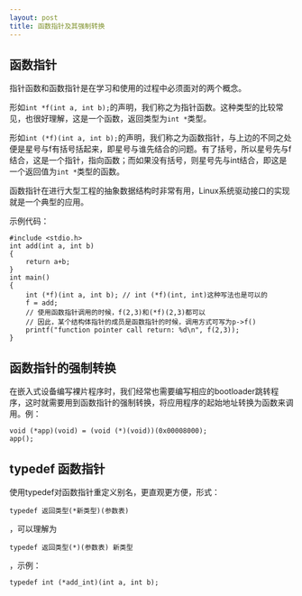 ```yaml
---
layout: post
title: 函数指针及其强制转换
---
```

## 函数指针

指针函数和函数指针是在学习和使用的过程中必须面对的两个概念。

形如`int *f(int a, int b);`的声明，我们称之为指针函数。这种类型的比较常见，也很好理解，这是一个函数，返回类型为`int *`类型。

形如`int (*f)(int a, int b);`的声明，我们称之为函数指针，与上边的不同之处便是星号与f有括号括起来，即星号与谁先结合的问题。有了括号，所以星号先与f结合，这是一个指针，指向函数；而如果没有括号，则星号先与int结合，即这是一个返回值为`int *`类型的函数。

函数指针在进行大型工程的抽象数据结构时非常有用，Linux系统驱动接口的实现就是一个典型的应用。

示例代码：

```
#include <stdio.h>
int add(int a, int b)
{
	return a+b;
}
int main()
{
	int (*f)(int a, int b); // int (*f)(int, int)这种写法也是可以的
	f = add;
	// 使用函数指针调用的时候，f(2,3)和(*f)(2,3)都可以
	// 因此，某个结构体指针的成员是函数指针的时候，调用方式可写为p->f()
	printf("function pointer call return: %d\n", f(2,3));
}
```

## 函数指针的强制转换

在嵌入式设备编写裸片程序时，我们经常也需要编写相应的bootloader跳转程序，这时就需要用到函数指针的强制转换，将应用程序的起始地址转换为函数来调用。例：

```
void (*app)(void) = (void (*)(void))(0x00008000);
app();
```

## typedef 函数指针

使用typedef对函数指针重定义别名，更直观更方便，形式：

`typedef 返回类型(*新类型)(参数表)`

，可以理解为

`typedef 返回类型(*)(参数表) 新类型`

，示例：

`typedef int (*add_int)(int a, int b);`

